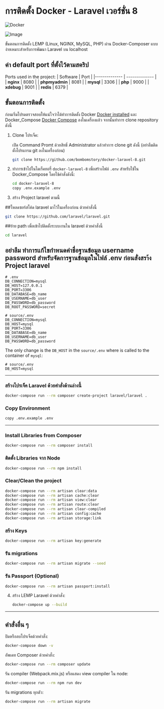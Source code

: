 # การติดตั้ง Docker - Laravel เวอร์ชั่น 8

![Docker](https://github.com/supermavster/docker-laravel-8/workflows/Docker/badge.svg)

![Image](https://repository-images.githubusercontent.com/309769351/1c0dfc80-1def-11eb-9e5c-641da3e3c9b4)

ขั้นตอนการติดตั้ง LEMP (Linux, NGINX, MySQL, PHP) ผ่าน Docker-Composer แบบง่ายเหมาะสำหรับการพัฒนา Laravel บน localhost

## ค่า default port ที่ตั้งไว้ตามสคริป

Ports used in the project:
| Software | Port |
|-------------- | -------------- |
| **nginx** | 8080 |
| **phpmyadmin** | 8081 |
| **mysql** | 3306 |
| **php** | 9000 |
| **xdebug** | 9001 |
| **redis** | 6379 |

## ขั้นตอนการติดตั้ง

ก่อนเริ่มโปรดตรวจสอบให้แน่ใจว่าได้ทำการติดตั้ง Docker [Docker installed](https://docs.docker.com/) และ Docker_Compose [Docker Compose](https://docs.docker.com/compose/install/) ลงในเครื่องแล้ว จากนั้นทำการ clone repository ดังนี้

1. Clone โปรเจ็ค:

   เปิด Command Promt ด้วยสิทธิ์ Administrator แล้วทำการ clone git ดังนี้ (อย่าลืมติดตั้งโปรแกรม git ลงในเครื่องก่อน)
   ```sh
   git clone https://github.com/bombomstory/docker-laravel-8.git
   ```

2. ทำการเข้าไปในไดเร็คทอรี่ `docker-laravel-8` เพื่อสร้างไฟล์ `.env` สำหรับใช้ใน Docker_Compose โดยใช้คำสั่งดังนี้:

   ```sh
   cd docker-laravel-8
   copy .env.example .env
   ```

3. สร้าง Project laravel ตามนี้
   
##โหลดซอร์สโค้ด laravel มาไว้ในเครื่องก่อน ด้วยคำสั่งนี้

   ```sh
   git clone https://github.com/laravel/laravel.git
   ```   

##ย้าย path เพื่อเข้าไปติดตั้งระบบงานใน laravel ด้วยคำสั่งนี้

   ```sh
   cd laravel
   ```   

## อย่าลืม ทำการแก้ไขกำหนดค่าชื่อฐานข้อมูล username password สำหรับจัดการฐานข้อมูลในไฟล์ .env ก่อนสั่งสรา้ง Project laravel

```dotenv
# .env
DB_CONNECTION=mysql
DB_HOST=127.0.0.1
DB_PORT=3306
DB_DATABASE=db_name
DB_USERNAME=db_user
DB_PASSWORD=db_password
DB_ROOT_PASSWORD=secret
```

```dotenv
# source/.env
DB_CONNECTION=mysql
DB_HOST=mysql
DB_PORT=3306
DB_DATABASE=db_name
DB_USERNAME=db_user
DB_PASSWORD=db_password
```

The only change is the `DB_HOST` in the `source/.env` where is called to the container of `mysql`:

```dotenv
# source/.env
DB_HOST=mysql
```

---

### สร้างโปรเจ็ค Laravel ด้วยคำสั่งด้านล่างนี้

```sh
docker-compose run --rm composer create-project laravel/laravel .
```

### Copy Environment

```sh
copy .env.example .env
```

---

### Install Libraries from Composer

```sh
docker-compose run --rm composer install
```

### ติดตั้ง Libraries จาก Node

```sh
docker-compose run --rm npm install
```

### Clear/Clean the project

```sh
docker-compose run --rm artisan clear:data
docker-compose run --rm artisan cache:clear
docker-compose run --rm artisan view:clear
docker-compose run --rm artisan route:clear
docker-compose run --rm artisan clear-compiled
docker-compose run --rm artisan config:cache
docker-compose run --rm artisan storage:link
```

### สร้าง Keys

```sh
docker-compose run --rm artisan key:generate
```

### รัน migrations

```sh
docker-compose run --rm artisan migrate --seed
```

### รัน Passport (Optional)

```sh
docker-compose run --rm artisan passport:install
```


4. สร้าง LEMP Laravel ด้วยคำสั่ง:

   ```sh
   docker-compose up --build
   ```

---


## คำสั่งอื่น ๆ

ปิดหรือลบโปรเจ็คด้วยคำสั่ง:

```sh
docker-compose down -v
```

อัพเดท Composer ด้วยคำสั่ง:

```sh
docker-compose run --rm composer update
```

รัน compiler (Webpack.mix.js) หรือแสดง view compiler ใน node:

```sh
docker-compose run --rm npm run dev
```

รัน migrations ทุกตัว:

```sh
docker-compose run --rm artisan migrate
```
